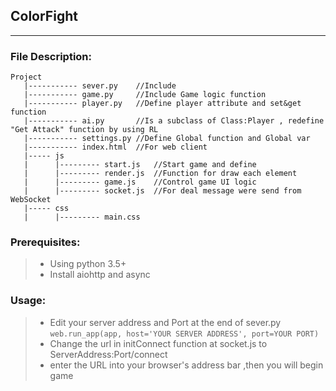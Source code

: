 ## ColorFight 

---

### File Description:

```
Project
   |----------- sever.py    //Include 
   |----------- game.py     //Include Game logic function
   |----------- player.py   //Define player attribute and set&get function
   |----------- ai.py       //Is a subclass of Class:Player , redefine "Get Attack" function by using RL
   |----------- settings.py //Define Global function and Global var
   |----------- index.html  //For web client
   |----- js
   |      |--------- start.js   //Start game and define 
   |      |--------- render.js  //Function for draw each element
   |      |--------- game.js    //Control game UI logic
   |      |--------- socket.js  //For deal message were send from WebSocket   
   |----- css
   |      |--------- main.css
```

### Prerequisites:

>- Using python 3.5+
>- Install aiohttp and async  

### Usage:

>- Edit your server address and Port at the end of sever.py
`web.run_app(app, host='YOUR SERVER ADDRESS', port=YOUR PORT)`
>- Change the url in initConnect function at socket.js to ServerAddress:Port/connect
>- enter the URL into your browser's address bar ,then you will begin game

